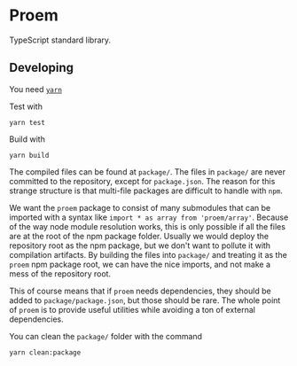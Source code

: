 # Proem

TypeScript standard library.

## Developing

You need [`yarn`](https://yarnpkg.com/en/docs/install)

Test with

```
yarn test
```

Build with

```
yarn build
```

The compiled files can be found at `package/`. The files in `package/` are never committed to the repository, except
for `package.json`. The reason for this strange structure is that multi-file packages are difficult to handle with `npm`.

We want the `proem` package to consist of many submodules that can be imported with a syntax like `import * as array from 'proem/array'`.
Because of the way node module resolution works, this is only possible if all the files are at the root of the npm package folder.
Usually we would deploy the repository root as the npm package, but we don't want to pollute it with compilation artifacts.
By building the files into `package/` and treating it as the `proem` npm package root, we can have the nice imports,
and not make a mess of the repository root.

This of course means that if `proem` needs dependencies, they should be added to `package/package.json`, but those should be rare.
The whole point of `proem` is to provide useful utilities while avoiding a ton of external dependencies.

You can clean the `package/` folder with the command

```
yarn clean:package
```
